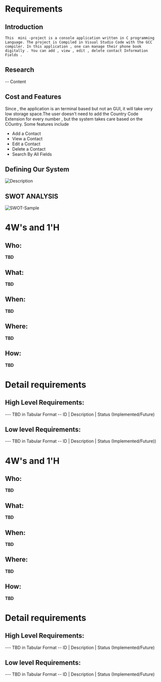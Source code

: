 # Requirements
## Introduction
    This  mini -project is a console application written in C programming Language. The project is Compiled in Visual Studio Code with the GCC compiler. In this application , one can manage their phone book digitally . You can add , view , edit , delete contact Information Fields .

## Research
    
-- Content 
## Cost and Features
Since , the application is an terminal based but not an GUI, it will take very low storage space.The user doesn't need to add the Country Code Extension for every number , but the system takes care based on the COuntry.
   Some features include
   * Add a Contact
   * View a Contact
   * Edit a Contact
   * Delete a Contact
   * Search By All Fields
## Defining Our System
   ![Description](https://drive.google.com/file/d/1EhaSSMNmyBYJeD__cLOT0kPaQsUdrQ9L/view?usp=sharing)
## SWOT ANALYSIS
![SWOT-Sample](https://drive.google.com/file/d/1zsBa5PBc_tfRgpjL-VFSPdhte0ch9Zrs/view?usp=sharing)


# 4W&#39;s and 1&#39;H

## Who:

**TBD**

## What:

**TBD**

## When:

**TBD**

## Where:

**TBD**

## How:

**TBD**

# Detail requirements
## High Level Requirements:
--- TBD in Tabular Format 
-- ID | Description | Status (Implemented/Future)


##  Low level Requirements:
--- TBD in Tabular Format 
-- ID | Description | Status (Implemented/Future))

# 4W&#39;s and 1&#39;H

## Who:

**TBD**

## What:

**TBD**

## When:

**TBD**

## Where:

**TBD**

## How:

**TBD**

# Detail requirements
## High Level Requirements:
--- TBD in Tabular Format 
-- ID | Description | Status (Implemented/Future)


##  Low level Requirements:
--- TBD in Tabular Format 
-- ID | Description | Status (Implemented/Future)